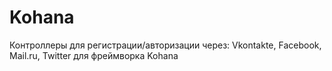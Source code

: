 Kohana
======
Контроллеры для регистрации/авторизации через: Vkontakte, Facebook, Mail.ru, Twitter для фреймворка Kohana
